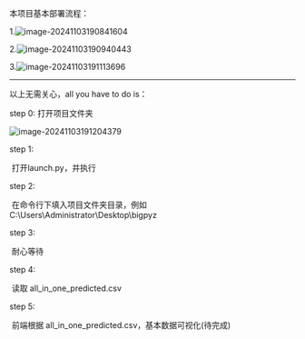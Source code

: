 本项目基本部署流程：

1.![image-20241103190841604](C:\Users\Administrator\Desktop\bigpyz\image-20241103190841604.png)

2.![image-20241103190940443](C:\Users\Administrator\Desktop\bigpyz\image-20241103190940443.png)

3.![image-20241103191113696](C:\Users\Administrator\Desktop\bigpyz\image-20241103191113696.png)



---

以上无需关心，all you have to do is：

step 0: 打开项目文件夹

![image-20241103191204379](C:\Users\Administrator\Desktop\bigpyz\image-20241103191204379.png)

step 1: 

​	打开launch.py，并执行

step 2: 

​	在命令行下填入项目文件夹目录，例如 C:\\Users\\Administrator\\Desktop\\bigpyz

step 3: 

​	耐心等待

step 4: 

​	读取 all_in_one_predicted.csv

step 5: 

​	前端根据 all_in_one_predicted.csv，基本数据可视化(待完成)